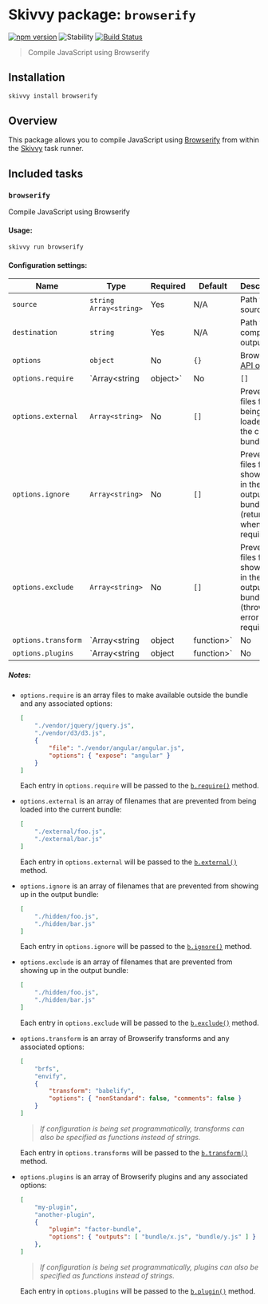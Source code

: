 # Skivvy package: `browserify`
[![npm version](https://img.shields.io/npm/v/@skivvy/skivvy-package-browserify.svg)](https://www.npmjs.com/package/@skivvy/skivvy-package-browserify)
![Stability](https://img.shields.io/badge/stability-stable-brightgreen.svg)
[![Build Status](https://travis-ci.org/skivvyjs/skivvy-package-browserify.svg?branch=master)](https://travis-ci.org/skivvyjs/skivvy-package-browserify)

> Compile JavaScript using Browserify


## Installation

```bash
skivvy install browserify
```


## Overview

This package allows you to compile JavaScript using [Browserify]() from within the [Skivvy](https://www.npmjs.com/package/skivvy) task runner.


## Included tasks

### `browserify`

Compile JavaScript using Browserify

#### Usage:

```bash
skivvy run browserify
```


#### Configuration settings:

| Name | Type | Required | Default | Description |
| ---- | ---- | -------- | ------- | ----------- |
| `source` | `string` `Array<string>` | Yes | N/A | Path to source files |
| `destination` | `string` | Yes | N/A | Path to compiled output file |
| `options` | `object` | No | `{}` | Browserify [API options](https://github.com/substack/node-browserify#browserifyfiles--opts) |
| `options.require` | `Array<string|object>` | No | `[]` | Files to make available outside the bundle |
| `options.external` | `Array<string>` | No | `[]` | Prevent files from being loaded into the current bundle |
| `options.ignore` | `Array<string>` | No | `[]` | Prevent files from showing up in the output bundle (return `{}` when required) |
| `options.exclude` | `Array<string>` | No | `[]` | Prevent files from showing up in the output bundle (throw an error when required) |
| `options.transform` | `Array<string|object|function>` | No | `[]` | Browserify transforms |
| `options.plugins` | `Array<string|object|function>` | No | `[]` | Browserify plugins |


##### Notes:

- `options.require` is an array files to make available outside the bundle and any associated options:

	```json
	[
		"./vendor/jquery/jquery.js",
		"./vendor/d3/d3.js",
		{
			"file": "./vendor/angular/angular.js",
			"options": { "expose": "angular" }
		}
	]
	```

	Each entry in `options.require` will be passed to the [`b.require()`](https://github.com/substack/node-browserify#brequirefile-opts) method.

- `options.external` is an array of filenames that are prevented from being loaded into the current bundle:

	```json
	[
		"./external/foo.js",
		"./external/bar.js"
	]
	```

	Each entry in `options.external` will be passed to the [`b.external()`](https://github.com/substack/node-browserify#bexternalfile) method.

- `options.ignore` is an array of filenames that are prevented from showing up in the output bundle:

	```json
	[
		"./hidden/foo.js",
		"./hidden/bar.js"
	]
	```

	Each entry in `options.ignore` will be passed to the [`b.ignore()`](https://github.com/substack/node-browserify#bignorefile) method.

- `options.exclude` is an array of filenames that are prevented from showing up in the output bundle:

	```json
	[
		"./hidden/foo.js",
		"./hidden/bar.js"
	]
	```

	Each entry in `options.exclude` will be passed to the [`b.exclude()`](https://github.com/substack/node-browserify#bexcludefile) method.

- `options.transform` is an array of Browserify transforms and any associated options:

	```json
	[
		"brfs",
		"envify",
		{
			"transform": "babelify",
			"options": { "nonStandard": false, "comments": false }
		}
	]
	```

	> _If configuration is being set programmatically, transforms can also be specified as functions instead of strings._

	Each entry in `options.transforms` will be passed to the [`b.transform()`](https://github.com/substack/node-browserify#btransformtr-opts) method.


- `options.plugins` is an array of Browserify plugins and any associated options:

	```json
	[
		"my-plugin",
		"another-plugin",
		{
			"plugin": "factor-bundle",
			"options": { "outputs": [ "bundle/x.js", "bundle/y.js" ] }
		},
	]
	```

	> _If configuration is being set programmatically, plugins can also be specified as functions instead of strings._

	Each entry in `options.plugins` will be passed to the [`b.plugin()`](https://github.com/substack/node-browserify#bpluginplugin-opts) method.
